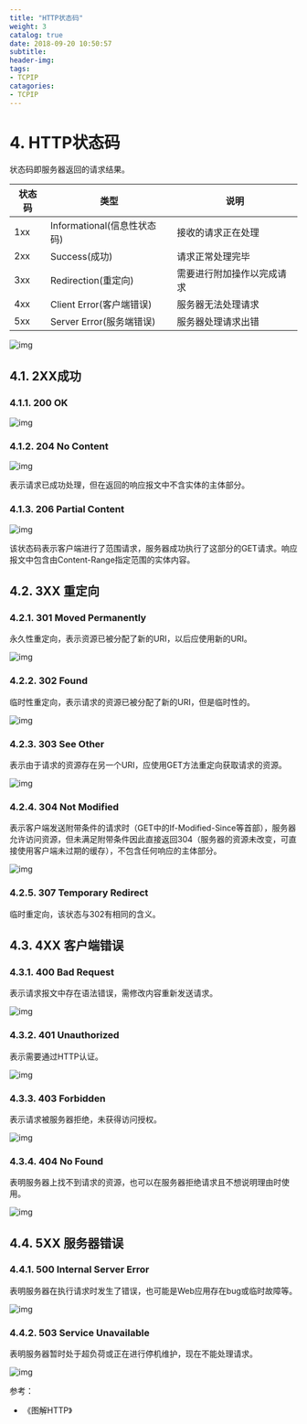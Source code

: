 ```yaml
---
title: "HTTP状态码"
weight: 3
catalog: true
date: 2018-09-20 10:50:57
subtitle:
header-img:
tags:
- TCPIP
catagories:
- TCPIP
---
```


# 4. HTTP状态码

状态码即服务器返回的请求结果。

| 状态码 | 类型                        | 说明                       |
| ------ | --------------------------- | -------------------------- |
| 1xx    | Informational(信息性状态码) | 接收的请求正在处理         |
| 2xx    | Success(成功)               | 请求正常处理完毕           |
| 3xx    | Redirection(重定向)         | 需要进行附加操作以完成请求 |
| 4xx    | Client Error(客户端错误)    | 服务器无法处理请求         |
| 5xx    | Server Error(服务端错误)    | 服务器处理请求出错         |

![img](https://res.cloudinary.com/dqxtn0ick/image/upload/v1510580022/article/tcpip/http/codestatus/4.png)

## 4.1. 2XX成功

### 4.1.1. 200 OK

![img](https://res.cloudinary.com/dqxtn0ick/image/upload/v1510580020/article/tcpip/http/codestatus/4.1.1.png)

### 4.1.2. 204 No Content

![img](https://res.cloudinary.com/dqxtn0ick/image/upload/v1510580020/article/tcpip/http/codestatus/4.1.2.png)

表示请求已成功处理，但在返回的响应报文中不含实体的主体部分。

### 4.1.3. 206 Partial Content

![img](https://res.cloudinary.com/dqxtn0ick/image/upload/v1510580020/article/tcpip/http/codestatus/4.1.3.png)

该状态码表示客户端进行了范围请求，服务器成功执行了这部分的GET请求。响应报文中包含由Content-Range指定范围的实体内容。

## 4.2. 3XX 重定向

### 4.2.1. 301 Moved Permanently

永久性重定向，表示资源已被分配了新的URI，以后应使用新的URI。

![img](https://res.cloudinary.com/dqxtn0ick/image/upload/v1510580020/article/tcpip/http/codestatus/4.2.1.png)

### 4.2.2. 302 Found

临时性重定向，表示请求的资源已被分配了新的URI，但是临时性的。

![img](https://res.cloudinary.com/dqxtn0ick/image/upload/v1510580021/article/tcpip/http/codestatus/4.2.2.png)

### 4.2.3. 303 See Other

表示由于请求的资源存在另一个URI，应使用GET方法重定向获取请求的资源。

![img](https://res.cloudinary.com/dqxtn0ick/image/upload/v1510580020/article/tcpip/http/codestatus/4.2.3.png)

### 4.2.4. 304 Not Modified

表示客户端发送附带条件的请求时（GET中的If-Modified-Since等首部），服务器允许访问资源，但未满足附带条件因此直接返回304（服务器的资源未改变，可直接使用客户端未过期的缓存），不包含任何响应的主体部分。

![img](https://res.cloudinary.com/dqxtn0ick/image/upload/v1510580021/article/tcpip/http/codestatus/4.2.4.png)

### 4.2.5. 307 Temporary Redirect

临时重定向，该状态与302有相同的含义。

## 4.3. 4XX 客户端错误

### 4.3.1. 400 Bad Request

表示请求报文中存在语法错误，需修改内容重新发送请求。

![img](https://res.cloudinary.com/dqxtn0ick/image/upload/v1510580021/article/tcpip/http/codestatus/4.3.1.png)

### 4.3.2. 401 Unauthorized

表示需要通过HTTP认证。

![img](https://res.cloudinary.com/dqxtn0ick/image/upload/v1510580021/article/tcpip/http/codestatus/4.3.2.png)

### 4.3.3. 403 Forbidden

表示请求被服务器拒绝，未获得访问授权。

![img](https://res.cloudinary.com/dqxtn0ick/image/upload/v1510580021/article/tcpip/http/codestatus/4.3.3.png)

### 4.3.4. 404 No Found

表明服务器上找不到请求的资源，也可以在服务器拒绝请求且不想说明理由时使用。

![img](https://res.cloudinary.com/dqxtn0ick/image/upload/v1510580021/article/tcpip/http/codestatus/4.3.4.png)

## 4.4. 5XX 服务器错误

### 4.4.1. 500 Internal Server Error

表明服务器在执行请求时发生了错误，也可能是Web应用存在bug或临时故障等。

![img](https://res.cloudinary.com/dqxtn0ick/image/upload/v1510580021/article/tcpip/http/codestatus/4.4.1.png)

### 4.4.2. 503 Service Unavailable

表明服务器暂时处于超负荷或正在进行停机维护，现在不能处理请求。

![img](https://res.cloudinary.com/dqxtn0ick/image/upload/v1510580022/article/tcpip/http/codestatus/4.4.2.png)





参考：

- 《图解HTTP》